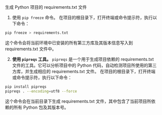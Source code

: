 生成 Python 项目的 requirements.txt 文件

1. 使用 `pip freeze` 命令。
在项目的根目录下，打开终端或命令提示符，执行以下命令：

```sh
pip freeze > requirements.txt
```

这个命令会将当前环境中已安装的所有第三方库及其版本信息写入到 requirements.txt 文件中。

2. **使用 `pipreqs` 工具。**
`pipreqs` 是一个用于生成项目依赖的 requirements.txt 文件的工具。它可以分析项目中的 Python 代码，自动检测项目所使用的第三方库，并生成相应的 requirements.txt 文件。
在项目的根目录下，打开终端或命令提示符，执行以下命令：

```sh
pip install pipreqs
pipreqs . --encoding=utf8 --force
```

这个命令会在当前目录下生成 requirements.txt 文件，其中包含了当前项目所依赖的所有 Python 包及其版本号。